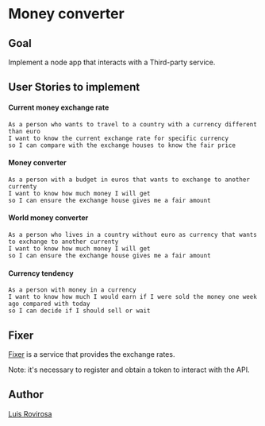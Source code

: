 # Money converter

## Goal
Implement a node app that interacts with a Third-party service.

## User Stories to implement

#### Current money exchange rate
    As a person who wants to travel to a country with a currency different than euro
    I want to know the current exchange rate for specific currency
    so I can compare with the exchange houses to know the fair price
    
#### Money converter
    As a person with a budget in euros that wants to exchange to another currenty
    I want to know how much money I will get
    so I can ensure the exchange house gives me a fair amount

#### World money converter
    As a person who lives in a country without euro as currency that wants to exchange to another currenty
    I want to know how much money I will get
    so I can ensure the exchange house gives me a fair amount


#### Currency tendency
    As a person with money in a currency
    I want to know how much I would earn if I were sold the money one week ago compared with today
    so I can decide if I should sell or wait    

## Fixer
[Fixer](https://fixer.io) is a service that provides the exchange rates.

Note: it's necessary to register and obtain a token to interact with the API.

## Author
[Luis Rovirosa](https://twitter.com/luisrovirosa)
